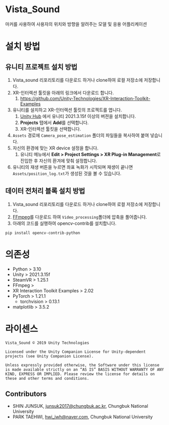 # Vista_Sound

마커를 사용하여 사용자의 위치와 방향을 알려주는 모델 및 응용 어플리케이션 

# 설치 방법

## 유니티 프로젝트 설치 방법

1. Vista_sound 리포리토리를 다운로드 하거나 clone하여 로컬 저장소에 저장합니다.
2. XR-인터렉션 툴킷을 아래의 링크에서 다운로드 합니다.
    1. https://github.com/Unity-Technologies/XR-Interaction-Toolkit-Examples
4. 유니티를 설치하고 XR-인터렉션 툴킷의 프로젝트를 엽니다.
    1. [Unity Hub](https://unity3d.com/get-unity/download) 에서 유니티 2021.3.15f 이상의 버젼을 설치합니다.
    1.  **Projects** 탭에서 **Add**를 선택합니다.
    1. XR-인터렉션 툴킷을 선택합니다.
5. `Assets` 경로에 `Camera_pose_estimation` 폴더의 파일들을 복사하여 붙여 넣습니다.
6. 자신의 환경에 맞는 XR device 설정을 합니다.
    1. 유니티 메뉴에서 **Edit &gt; Project Settings &gt; XR Plug-in Management**로 진입한 후 자신의 환겨에 맞춰 설정합니다.
7. 유니티의 재생 버튼을 누르면 좌표 녹화가 시작되며 재생이 끝나면 `Assets/position_log.txt`가 생성된 것을 볼 수 있습니다.

## 데이터 전처리 블록 설치 방법

1. Vista_sound 리포리토리를 다운로드 하거나 clone하여 로컬 저장소에 저장합니다.
2. [FFmpeg](https://ffmpeg.org/download.html)를 다운로드 하여 `Video_processing`폴더에 압축을 풀어줍니다.
3. 아래의 코드를 실행하여 opencv-contrib를 설치합니다.
```
pip install opencv-contrib-python
```
# 의존성

 - Python > 3.10
 - Unity > 2021.3.15f
 - SteamVR > 1.25.1 
 - FFmpeg > 
 - XR Interaction Toolkit Examples > 2.02
 - PyTorch > 1.21.1
   - torchvision > 0.13.1
 - matplotlib > 3.5.2

# 라이센스

```
Vista_Sound © 2019 Unity Technologies

Licensed under the Unity Companion License for Unity-dependent projects (see Unity Companion License).

Unless expressly provided otherwise, the Software under this license is made available strictly on an “AS IS” BASIS WITHOUT WARRANTY OF ANY KIND, EXPRESS OR IMPLIED. Please review the license for details on these and other terms and conditions.
```

## Contributors

 - SHIN JUNSUK, junsuk2017@chungbuk.ac.kr, Chungbuk National University
 - PARK TAEHWI, hwi_iwh@naver.com, Chungbuk National University
